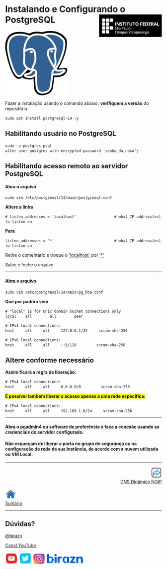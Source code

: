 # Instalando e Configurando o PostgreSQL <img align="right" src="img/vtp_ifsp-pb.png" width="40%">

<img title="" src="img/postgresql.png" alt="">

Fazer a instalação usando o comando abaixo, **verifiquem a versão** do repositório.

```shell
sudo apt install postgresql-14 -y
```

## Habilitando usuário no PostgreSQL

```shell
sudo -u postgres psql
alter user postgres with encrypted password 'senha_da_nasa';
```

## Habilitando acesso remoto ao servidor PostgreSQL

#### Abra o arquivo

```shell
sudo vim /etc/postgresql/14/main/postgresql.conf
```

**Altere a linha**

```shell
# listen_addresses = 'localhost'                 # what IP address(es) to listen on
```

**Para**

```shell
listen_addresses = '*'                           # what IP address(es) to listen on
```

Retire o comentário e troque o <u>'localhost'</u> por <u>'*'</u>

Salve e feche o arquivo

------

#### Abra o arquivo

```shell
sudo vim /etc/postgresql/14/main/pg_hba.conf
```

**Que por padrão vem**

```shell
# "local" is for Unix domain socket connections only
local    all        all        peer
```

```shell
# IPv4 local connections:
host     all     all     127.0.0.1/32     scram-sha-256
```

```shell
# IPv6 local connections:
host     all     all     ::1/128         scram-sha-256
```

## Altere conforme necessário

**Assim ficará a regra de liberação:**

```shell
# IPv4 local connections:
host     all     all     0.0.0.0/0         scram-sha-256
```

<mark>**É possível também liberar o acesso apenas a uma rede específica:**</mark>

```shell
# IPv4 local connections:
host     all     all     192.168.1.0/24     scram-sha-256  
```

------

#### Abra o pgadmin4 ou software de preferência e faça a conexão usando as credenciais do servidor configurado.

#### Não esqueçam de liberar a porta no grupo de segurança ou na configuração de rede da sua Instância, de acordo com a nuvem utilizada ou VM Local.

---

<p align="right">
  <a href="07-DNS_Dinâmico_NOIP.md">
     <img title="DNS Dinâmico NOIP" src="../img/seta-para-frente.png" width="35" />
  <br>
  DNS Dinâmico NOIP
  </a>

</p> 
<p align="left">
<a href="https://github.com/birazn/IDS-IFSPVTP#sumário">
    <img src="../img/casa.png" width="35" />
  <br>
  Sumário
</a>
</p>

---

## Dúvidas?

[@birazn](https://www.instagram.com/birazn)

[Canal YouTube](https://www.youtube.com/birazn)

<img src="../img/birazn-social.png" width="250"/>
